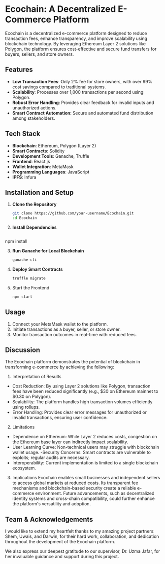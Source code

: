 # **Ecochain: A Decentralized E-Commerce Platform**

Ecochain is a decentralized e-commerce platform designed to reduce transaction fees, enhance transparency, and improve scalability using blockchain technology. By leveraging Ethereum Layer 2 solutions like Polygon, the platform ensures cost-effective and secure fund transfers for buyers, sellers, and store owners.


## **Features**
- **Low Transaction Fees**: Only 2% fee for store owners, with over 99% cost savings compared to traditional systems.
- **Scalability**: Processes over 1,000 transactions per second using Polygon.
- **Robust Error Handling**: Provides clear feedback for invalid inputs and unauthorized actions.
- **Smart Contract Automation**: Secure and automated fund distribution among stakeholders.


## **Tech Stack**
- **Blockchain**: Ethereum, Polygon (Layer 2)
- **Smart Contracts**: Solidity
- **Development Tools**: Ganache, Truffle
- **Frontend**: React.js
- **Wallet Integration**: MetaMask
- **Programming Languages**: JavaScript
- **IPFS**: Infura


## **Installation and Setup**

1. **Clone the Repository**  
   ```bash
   git clone https://github.com/your-username/Ecochain.git
   cd Ecochain

2.  **Install Dependencies**
    ```bash
   npm install

3. **Run Ganache for Local Blockchain**
    ```bash
    ganache-cli

4. **Deploy Smart Contracts**
    ```bash
    truffle migrate

5. Start the Frontend
    ```bash
    npm start

## **Usage**

1. Connect your MetaMask wallet to the platform.
2. Initiate transactions as a buyer, seller, or store owner.
3. Monitor transaction outcomes in real-time with reduced fees.

## **Discussion**
The Ecochain platform demonstrates the potential of blockchain in transforming e-commerce by achieving the following:

1. Interpretation of Results
- Cost Reduction: By using Layer 2 solutions like Polygon, transaction fees have been reduced significantly (e.g., $30 on Ethereum mainnet to $0.30 on Polygon).
- Scalability: The platform handles high transaction volumes efficiently using rollups.
- Error Handling: Provides clear error messages for unauthorized or invalid transactions, ensuring user confidence.

2. Limitations
- Dependence on Ethereum: While Layer 2 reduces costs, congestion on the Ethereum base layer can indirectly impact scalability.
- User Learning Curve: Non-technical users may struggle with blockchain wallet usage.
 -Security Concerns: Smart contracts are vulnerable to exploits; regular audits are necessary.
- Interoperability: Current implementation is limited to a single blockchain ecosystem.

3. Implications
Ecochain enables small businesses and independent sellers to access global markets at reduced costs. Its transparent fee mechanisms and blockchain-based security create a reliable e-commerce environment. Future advancements, such as decentralized identity systems and cross-chain compatibility, could further enhance the platform's versatility and adoption.

## **Team & Acknowledgements**
I would like to extend my heartfelt thanks to my amazing project partners: Shem, Uwais, and Darwin, for their hard work, collaboration, and dedication throughout the development of the Ecochain platform.

We also express our deepest gratitude to our supervisor, Dr. Uzma Jafar, for her invaluable guidance and support during this project.



